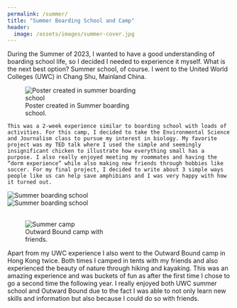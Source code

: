 ```yaml
---
permalink: /summer/
title: "Summer Boarding School and Camp"
header:
  image: /assets/images/summer-cover.jpg
---
```


During the Summer of 2023,  I wanted to have a good understanding of boarding school life, so I decided I needed to experience it myself. What is the next best option? Summer school, of course. I went to the United World Colleges (UWC) in Chang Shu, Mainland China.

<figure style="width: 50%" class="align-right">
  <img src="{{ site.url }}{{ site.baseurl }}/assets/images/summer-poster.jpg" alt="Poster created in summer boarding school">
  <figcaption>Poster created in Summer boarding school.</figcaption>
</figure>

	This was a 2-week experience similar to boarding school with loads of activities. For this camp, I decided to take the Environmental Science and Journalism class to pursue my interest in biology. My favorite project was my TED talk where I used the simple and seemingly insignificant chicken to illustrate how everything small has a purpose. I also really enjoyed meeting my roommates and having the “dorm experience” while also making new friends through hobbies like soccer. For my final project, I decided to write about 3 simple ways people like us can help save amphibians and I was very happy with how it turned out.
	


<div class="row">
  <div class="column" style="width: 50%;">
    <img src="{{ site.url }}{{ site.baseurl }}/assets/images/summer001.jpg" alt="Summer boarding school">
  </div>
  <div class="column" style="width: 50%;">
    <img src="{{ site.url }}{{ site.baseurl }}/assets/images/summer002.jpg" alt="Summer boarding school">
  </div>
</div>
<br />

<figure style="width: 40%" class="align-left">
  <img src="{{ site.url }}{{ site.baseurl }}/assets/images/summer003.jpg" alt="Summer camp">
  <figcaption>Outward Bound camp with friends.</figcaption>
</figure>
Apart from my UWC experience I also went to the Outward Bound camp in Hong Kong twice. Both times I camped in tents with my friends and also experienced the beauty of nature through hiking and kayaking. This was an amazing experience and was buckets of fun as after the first time I chose to go a second time the following year.
I really enjoyed both UWC summer school and Outward Bound due to the fact I was able to not only learn new skills and information but also because I could do so with friends.
